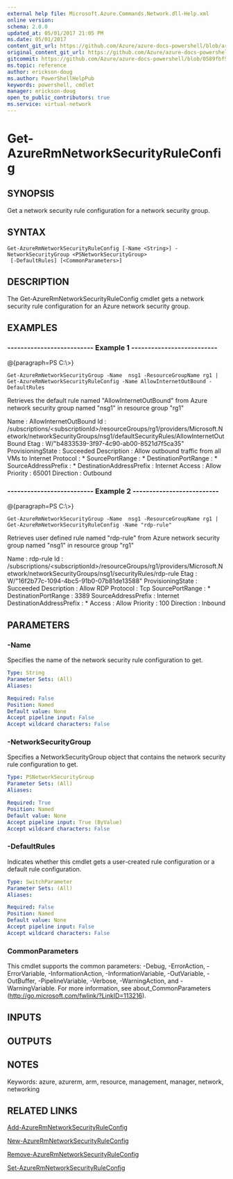 ```yaml
---
external help file: Microsoft.Azure.Commands.Network.dll-Help.xml
online version:
schema: 2.0.0
updated_at: 05/01/2017 21:05 PM
ms.date: 05/01/2017
content_git_url: https://github.com/Azure/azure-docs-powershell/blob/armsql/azureps-cmdlets-docs/ResourceManager/AzureRM.Network/v2.2.0/Get-AzureRmNetworkSecurityRuleConfig.md
original_content_git_url: https://github.com/Azure/azure-docs-powershell/blob/armsql/azureps-cmdlets-docs/ResourceManager/AzureRM.Network/v2.2.0/Get-AzureRmNetworkSecurityRuleConfig.md
gitcommit: https://github.com/Azure/azure-docs-powershell/blob/0589fbf53d27e39e0cf445261d29c64fb0859d62
ms.topic: reference
author: erickson-doug
ms.author: PowerShellHelpPub
keywords: powershell, cmdlet
manager: erickson-doug
open_to_public_contributors: true
ms.service: virtual-network
---
```


# Get-AzureRmNetworkSecurityRuleConfig

## SYNOPSIS
Get a network security rule configuration for a network security group.

## SYNTAX

```
Get-AzureRmNetworkSecurityRuleConfig [-Name <String>] -NetworkSecurityGroup <PSNetworkSecurityGroup>
 [-DefaultRules] [<CommonParameters>]
```

## DESCRIPTION
The Get-AzureRmNetworkSecurityRuleConfig cmdlet gets a network security rule configuration for an Azure network security group.

## EXAMPLES

### --------------------------  Example 1  --------------------------
@{paragraph=PS C:\\\>}





```
Get-AzureRmNetworkSecurityGroup -Name  nsg1 -ResourceGroupName rg1 | Get-AzureRmNetworkSecurityRuleConfig -Name AllowInternetOutBound -DefaultRules
```

Retrieves the default rule named "AllowInternetOutBound" from Azure network security group named "nsg1" in resource group "rg1"

Name                     : AllowInternetOutBound
Id                       : /subscriptions/\<subscriptionId\>/resourceGroups/rg1/providers/Microsoft.N
                           etwork/networkSecurityGroups/nsg1/defaultSecurityRules/AllowInternetOutBound
Etag                     : W/"b4833539-3f97-4c90-ab00-8521d7f5ca35"
ProvisioningState        : Succeeded
Description              : Allow outbound traffic from all VMs to Internet
Protocol                 : *
SourcePortRange          : *
DestinationPortRange     : *
SourceAddressPrefix      : *
DestinationAddressPrefix : Internet
Access                   : Allow
Priority                 : 65001
Direction                : Outbound

### --------------------------  Example 2  --------------------------
@{paragraph=PS C:\\\>}





```
Get-AzureRmNetworkSecurityGroup -Name  nsg1 -ResourceGroupName rg1 | Get-AzureRmNetworkSecurityRuleConfig -Name "rdp-rule"
```

Retrieves user defined rule named "rdp-rule" from Azure network security group named "nsg1" in resource group "rg1"

Name                     : rdp-rule
Id                       : /subscriptions/\<subscriptionId\>/resourceGroups/rg1/providers/Microsoft.N
                           etwork/networkSecurityGroups/nsg1/securityRules/rdp-rule
Etag                     : W/"16f2b77c-1094-4bc5-91b0-07b81de13588"
ProvisioningState        : Succeeded
Description              : Allow RDP
Protocol                 : Tcp
SourcePortRange          : *
DestinationPortRange     : 3389
SourceAddressPrefix      : Internet
DestinationAddressPrefix : *
Access                   : Allow
Priority                 : 100
Direction                : Inbound

## PARAMETERS

### -Name
Specifies the name of the network security rule configuration to get.

```yaml
Type: String
Parameter Sets: (All)
Aliases: 

Required: False
Position: Named
Default value: None
Accept pipeline input: False
Accept wildcard characters: False
```

### -NetworkSecurityGroup
Specifies a NetworkSecurityGroup object that contains the network security rule configuration to get.

```yaml
Type: PSNetworkSecurityGroup
Parameter Sets: (All)
Aliases: 

Required: True
Position: Named
Default value: None
Accept pipeline input: True (ByValue)
Accept wildcard characters: False
```

### -DefaultRules
Indicates whether this cmdlet gets a user-created rule configuration or a default rule configuration.

```yaml
Type: SwitchParameter
Parameter Sets: (All)
Aliases: 

Required: False
Position: Named
Default value: None
Accept pipeline input: False
Accept wildcard characters: False
```

### CommonParameters
This cmdlet supports the common parameters: -Debug, -ErrorAction, -ErrorVariable, -InformationAction, -InformationVariable, -OutVariable, -OutBuffer, -PipelineVariable, -Verbose, -WarningAction, and -WarningVariable. For more information, see about_CommonParameters (http://go.microsoft.com/fwlink/?LinkID=113216).

## INPUTS

## OUTPUTS

## NOTES
Keywords: azure, azurerm, arm, resource, management, manager, network, networking

## RELATED LINKS

[Add-AzureRmNetworkSecurityRuleConfig]()

[New-AzureRmNetworkSecurityRuleConfig]()

[Remove-AzureRmNetworkSecurityRuleConfig]()

[Set-AzureRmNetworkSecurityRuleConfig]()

